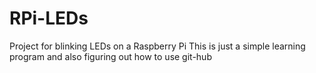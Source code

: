# RPi-LEDs
Project for blinking LEDs on a Raspberry Pi
This is just a simple learning program and also figuring out how to use git-hub
